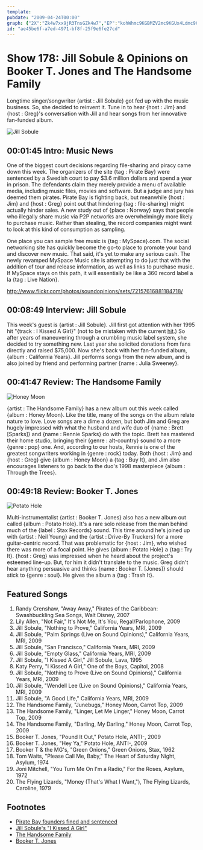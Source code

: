 ```yaml
---
template: 
pubdate: "2009-04-24T00:00"
graph: {"2X":"Zk4w7xx9jR3TnsGZk4w7","EP":"kohWhmc9KGBMZV2mc9KGUx4Ldmc9KG","1XN":"OQXS3lbAIFlbAIFovNiw2wprPlbAIFYhyyUlbAIF9MGtllbAIFBMlTxlbAIF97qipOQXS397qipX6cfd97qipBHm1G","2A6":"BFxuTaj7WrJU7HYaj7Wraj7Wrk2OMvaj7Wrbl1K9bl1K9dhnxeBQsAMbl1K9Nhk3ciY1D5X6cfddhnxeBHm1GBQsAM"}
id: "ae45be6f-a7ed-4971-bf8f-25f9e6fe27cd"
---
```






# Show 178: Jill Sobule & Opinions on Booker T. Jones and The Handsome Family

Longtime singer/songwriter {artist : Jill Sobule} got fed up with the music business. So, she decided to reinvent it. Tune in to hear {host : Jim} and {host : Greg}'s conversation with Jill and hear songs from her innovative fan-funded album.

![Jill Sobule](https://static.soundopinions.org/images/2009/jillsobule.jpg)



## 00:01:45 Intro: Music News

One of the biggest court decisions regarding file-sharing and piracy came down this week. The organizers of the site {tag : Pirate Bay} were sentenced by a Swedish court to pay $3.6 million dollars and spend a year in prison. The defendants claim they merely provide a menu of available media, including music files, movies and software. But a judge and jury has deemed them pirates. Pirate Bay is fighting back, but meanwhile {host : Jim} and {host : Greg} point out that hindering {tag : file-sharing} might actually hinder sales. A new study out of {place : Norway} says that people who illegally share music via P2P networks are overwhelmingly more likely to purchase music. Rather than stealing, the record companies might want to look at this kind of consumption as sampling.

One place you can sample free music is {tag : MySpace}.com. The social networking site has quickly become the go-to place to promote your band and discover new music. That said, it's yet to make any serious cash. The newly revamped MySpace Music site is attempting to do just that with the addition of tour and release information, as well as links to purchase music. If MySpace stays on this path, it will essentially be like a 360 record label a la {tag : Live Nation}.

http://www.flickr.com/photos/soundopinions/sets/72157616881184718/



## 00:08:49 Interview: Jill Sobule

This week's guest is {artist : Jill Sobule}. Jill first got attention with her 1995 hit "{track : I Kissed A Girl}" (not to be mistaken with the current [hit](http://www.youtube.com/watch?v=tAp9BKosZXs).) So after years of maneuvering through a crumbling music label system, she decided to try something new. Last year she solicited donations from fans directly and raised $75,000. Now she's back with her fan-funded album, {album : California Years}. Jill performs songs from the new album, and is also joined by friend and performing partner {name : Julia Sweeney}.



## 00:41:47 Review: The Handsome Family

![Honey Moon](https://static.soundopinions.org/assets/178/1XN0.jpg)

{artist : The Handsome Family} has a new album out this week called {album : Honey Moon}. Like the title, many of the songs on the album relate nature to love. Love songs are a dime a dozen, but both Jim and Greg are hugely impressed with what the husband and wife duo of {name : Brett [Sparks]} and {name : Rennie Sparks} do with the topic. Brett has mastered their home studio, bringing their {genre : alt-country} sound to a more {genre : pop} one. And, according to our hosts, Rennie is one of the greatest songwriters working in {genre : rock} today. Both {host : Jim} and {host : Greg} give {album : Honey Moon} a {tag : Buy It}, and Jim also encourages listeners to go back to the duo's 1998 masterpiece {album : Through the Trees}.



## 00:49:18 Review: Booker T. Jones

![Potato Hole](https://static.soundopinions.org/assets/178/2A60.jpg)

Multi-instrumentalist {artist : Booker T. Jones} also has a new album out called {album : Potato Hole}. It's a rare solo release from the man behind much of the {label : Stax Records} sound. This time around he's joined up with {artist : Neil Young} and the {artist : Drive-By Truckers} for a more guitar-centric record. That was problematic for {host : Jim}, who wished there was more of a focal point. He gives {album : Potato Hole} a {tag : Try It}. {host : Greg} was impressed when he heard about the project's esteemed line-up. But, for him it didn't translate to the music. Greg didn't hear anything persuasive and thinks {name : Booker T. [Jones]} should stick to {genre : soul}. He gives the album a {tag : Trash It}.



## Featured Songs

1. Randy Crenshaw, "Away Away," Pirates of the Caribbean: Swashbuckling Sea Songs, Walt Disney, 2007
2. Lily Allen, "Not Fair," It's Not Me, It's You, Regal/Parlophone, 2009
3. Jill Sobule, "Nothing to Prove," California Years, MRI, 2009
4. Jill Sobule, "Palm Springs (Live on Sound Opinions)," California Years, MRI, 2009
5. Jill Sobule, "San Francisco," California Years, MRI, 2009
6. Jill Sobule, "Empty Glass," California Years, MRI, 2009
7. Jill Sobule, "I Kissed A Girl," Jill Sobule, Lava, 1995
8. Katy Perry, "I Kissed A Girl," One of the Boys, Capitol, 2008
9. Jill Sobule, "Nothing to Prove (Live on Sound Opinions)," California Years, MRI, 2009
10. Jill Sobule, "Wendell Lee (Live on Sound Opinions)," California Years, MRI, 2009
11. Jill Sobule, "A Good Life," California Years, MRI, 2009
12. The Handsome Family, "Junebugs," Honey Moon, Carrot Top, 2009
13. The Handsome Family, "Linger, Let Me Linger," Honey Moon, Carrot Top, 2009
14. The Handsome Family, "Darling, My Darling," Honey Moon, Carrot Top, 2009
15. Booker T. Jones, "Pound It Out," Potato Hole, ANTI-, 2009
16. Booker T. Jones, "Hey Ya," Potato Hole, ANTI-, 2009
17. Booker T & the MG's, "Green Onions," Green Onions, Stax, 1962
18. Tom Waits, "Please Call Me, Baby," The Heart of Saturday Night, Asylum, 1974
19. Joni Mitchell, "You Turn Me On I'm a Radio," For the Roses, Asylum, 1972
20. The Flying Lizards, "Money (That's What I Want,"), The Flying Lizards, Caroline, 1979



## Footnotes

- [Pirate Bay founders fined and sentenced](https://www.theguardian.com/technology/2009/apr/17/the-pirate-bay-trial-guilty-verdict)
- [Jill Sobule's "I Kissed A Girl"](https://www.youtube.com/watch?v=8FdwUGwasck)
- [The Handsome Family](http://www.handsomefamily.com/)
- [Booker T. Jones](http://www.bookert.com/)